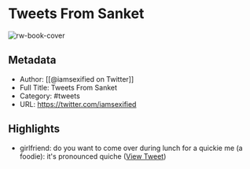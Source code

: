 # Tweets From Sanket

![rw-book-cover](https://pbs.twimg.com/profile_images/1473601329381535745/yZ6-hcTd.jpg)

## Metadata
- Author: [[@iamsexified on Twitter]]
- Full Title: Tweets From Sanket
- Category: #tweets
- URL: https://twitter.com/iamsexified

## Highlights
- girlfriend: do you want to come over during lunch for a quickie
  me (a foodie): it's pronounced quiche ([View Tweet](https://twitter.com/iamsexified/status/1163051001114312704))
